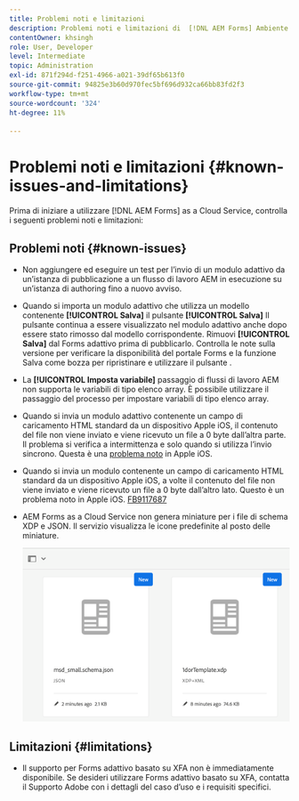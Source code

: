 ```yaml
---
title: Problemi noti e limitazioni
description: Problemi noti e limitazioni di  [!DNL AEM Forms] Ambiente as a Cloud Service
contentOwner: khsingh
role: User, Developer
level: Intermediate
topic: Administration
exl-id: 871f294d-f251-4966-a021-39df65b613f0
source-git-commit: 94825e3b60d970fec5bf696d932ca66bb83fd2f3
workflow-type: tm+mt
source-wordcount: '324'
ht-degree: 11%

---
```


# Problemi noti e limitazioni {#known-issues-and-limitations}

Prima di iniziare a utilizzare [!DNL AEM Forms] as a Cloud Service, controlla i seguenti problemi noti e limitazioni:

## Problemi noti {#known-issues}

* Non aggiungere ed eseguire un test per l’invio di un modulo adattivo da un’istanza di pubblicazione a un flusso di lavoro AEM in esecuzione su un’istanza di authoring fino a nuovo avviso.

* Quando si importa un modulo adattivo che utilizza un modello contenente **[!UICONTROL Salva]** il pulsante **[!UICONTROL Salva]** Il pulsante continua a essere visualizzato nel modulo adattivo anche dopo essere stato rimosso dal modello corrispondente. Rimuovi **[!UICONTROL Salva]** dal Forms adattivo prima di pubblicarlo. Controlla le note sulla versione per verificare la disponibilità del portale Forms e la funzione Salva come bozza per ripristinare e utilizzare il pulsante .

* La **[!UICONTROL Imposta variabile]** passaggio di flussi di lavoro AEM non supporta le variabili di tipo elenco array. È possibile utilizzare il passaggio del processo per impostare variabili di tipo elenco array.

* Quando si invia un modulo adattivo contenente un campo di caricamento HTML standard da un dispositivo Apple iOS, il contenuto del file non viene inviato e viene ricevuto un file a 0 byte dall’altra parte. Il problema si verifica a intermittenza e solo quando si utilizza l’invio sincrono. Questa è una [problema noto](https://feedbackassistant.apple.com/feedback/9117687) in Apple iOS.

* Quando si invia un modulo contenente un campo di caricamento HTML standard da un dispositivo Apple iOS, a volte il contenuto del file non viene inviato e viene ricevuto un file a 0 byte dall’altro lato. Questo è un problema noto in Apple iOS. [FB9117687](https://feedbackassistant.apple.com/feedback/9117687)

* AEM Forms as a Cloud Service non genera miniature per i file di schema XDP e JSON. Il servizio visualizza le icone predefinite al posto delle miniature.

   ![Problema noto della miniatura di Forms](/help/forms/assets/forms-tumbnail-known-issue.png)


## Limitazioni {#limitations}

* Il supporto per Forms adattivo basato su XFA non è immediatamente disponibile. Se desideri utilizzare Forms adattivo basato su XFA, contatta il Supporto Adobe con i dettagli del caso d’uso e i requisiti specifici.

